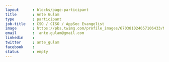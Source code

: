 ```yaml
---
layout      : blocks/page-participant
title       : Ante Gulam
type        : participant
job-title   : CSO / CISO / AppSec Evangelist
image       : https://pbs.twimg.com/profile_images/670381024057106433/NEc-r_gO_400x400.jpg
email       :  ante.gulam@gmail.com
linkedin    :
twitter     : ante_gulam
facebook    :
status      : empty
---
```

